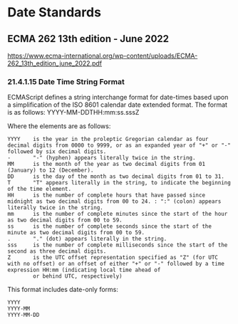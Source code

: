 # Date Standards

## ECMA 262 13th edition - June 2022

https://www.ecma-international.org/wp-content/uploads/ECMA-262_13th_edition_june_2022.pdf

### 21.4.1.15 Date Time String Format
ECMAScript defines a string interchange format for date-times based upon a simplification of the ISO 8601 calendar date extended format. The format is as follows: YYYY-MM-DDTHH:mm:ss.sssZ

Where the elements are as follows:

    YYYY    is the year in the proleptic Gregorian calendar as four decimal digits from 0000 to 9999, or as an expanded year of "+" or "-" followed by six decimal digits.
    -       "-" (hyphen) appears literally twice in the string.
    MM      is the month of the year as two decimal digits from 01 (January) to 12 (December).
    DD      is the day of the month as two decimal digits from 01 to 31.
    T       "T" appears literally in the string, to indicate the beginning of the time element.
    HH      is the number of complete hours that have passed since midnight as two decimal digits from 00 to 24. : ":" (colon) appears literally twice in the string.
    mm      is the number of complete minutes since the start of the hour as two decimal digits from 00 to 59.
    ss      is the number of complete seconds since the start of the minute as two decimal digits from 00 to 59.
    .       "." (dot) appears literally in the string.
    sss     is the number of complete milliseconds since the start of the second as three decimal digits.
    Z       is the UTC offset representation specified as "Z" (for UTC with no offset) or an offset of either "+" or "-" followed by a time expression HH:mm (indicating local time ahead of 
            or behind UTC, respectively)

This format includes date-only forms:

    YYYY
    YYYY-MM
    YYYY-MM-DD


